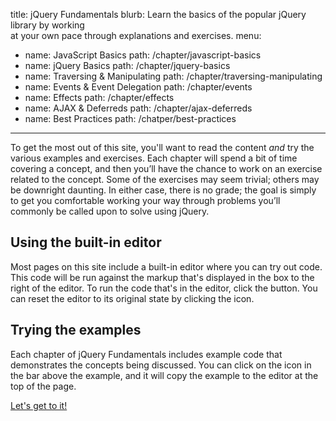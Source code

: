 title: jQuery Fundamentals
blurb: Learn the basics of the popular jQuery library by working <br>at your own pace through explanations and exercises.
menu:
  - name: JavaScript Basics
    path: /chapter/javascript-basics
  - name: jQuery Basics
    path: /chapter/jquery-basics
  - name: Traversing & Manipulating
    path: /chapter/traversing-manipulating
  - name: Events & Event Delegation
    path: /chapter/events
  - name: Effects
    path: /chapter/effects
  - name: AJAX & Deferreds
    path: /chapter/ajax-deferreds
  - name: Best Practices
    path: /chatper/best-practices
---

To get the most out of this site, you'll want to read the content *and* try the
various examples and exercises. Each chapter will spend a bit of time covering
a concept, and then you’ll have the chance to work on an exercise related to
the concept. Some of the exercises may seem trivial; others may be downright
daunting. In either case, there is no grade; the goal is simply to get you
comfortable working your way through problems you’ll commonly be called upon to
solve using jQuery.

## Using the built-in editor
Most pages on this site include a built-in editor where you can try out code.
This code will be run against the markup that's displayed in the box to the
right of the editor. To run the code that's in the editor, click the <i
class="icon-play"></i> button. You can reset the editor to its original state
by clicking the <i class="icon-repeat"></i> icon.

## Trying the examples
Each chapter of jQuery Fundamentals includes example code that demonstrates
the concepts being discussed. You can click on the <i
class="icon-eye-open"></i> icon in the bar above the example, and it will copy
the example to the editor at the top of the page.

<a class="btn btn-primary" href="/chapter/javascript-basics">Let's get to it!</a>
